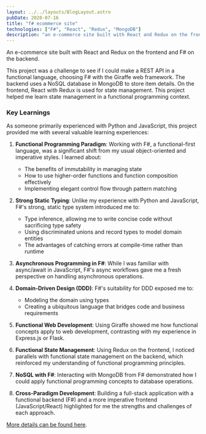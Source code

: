 ```yaml
---
layout: ../../layouts/BlogLayout.astro
pubDate: 2020-07-16
title: "f# ecommerce site"
technologies: ["F#", "React", "Redux", "MongoDB"]
description: "an e-commerce site built with React and Redux on the frontend and F# on the backend."
---
```


An e-commerce site built with React and Redux on the frontend and F# on the backend.

This project was a challenge to see if I could make a REST API in a functional language, choosing F# with the Giraffe web framework. The backend uses a NoSQL database in MongoDB to store item details. On the frontend, React with Redux is used for state management. This project helped me learn state management in a functional programming context.


### Key Learnings

As someone primarily experienced with Python and JavaScript, this project provided me with several valuable learning experiences:

1. **Functional Programming Paradigm**: Working with F#, a functional-first language, was a significant shift from my usual object-oriented and imperative styles. I learned about:
   - The benefits of immutability in managing state
   - How to use higher-order functions and function composition effectively
   - Implementing elegant control flow through pattern matching

2. **Strong Static Typing**: Unlike my experience with Python and JavaScript, F#'s strong, static type system introduced me to:
   - Type inference, allowing me to write concise code without sacrificing type safety
   - Using discriminated unions and record types to model domain entities
   - The advantages of catching errors at compile-time rather than runtime

3. **Asynchronous Programming in F#**: While I was familiar with async/await in JavaScript, F#'s async workflows gave me a fresh perspective on handling asynchronous operations.

4. **Domain-Driven Design (DDD)**: F#'s suitability for DDD exposed me to:
   - Modeling the domain using types
   - Creating a ubiquitous language that bridges code and business requirements

5. **Functional Web Development**: Using Giraffe showed me how functional concepts apply to web development, contrasting with my experience in Express.js or Flask.

6. **Functional State Management**: Using Redux on the frontend, I noticed parallels with functional state management on the backend, which reinforced my understanding of functional programming principles.

7. **NoSQL with F#**: Interacting with MongoDB from F# demonstrated how I could apply functional programming concepts to database operations.

8. **Cross-Paradigm Development**: Building a full-stack application with a functional backend (F#) and a more imperative frontend (JavaScript/React) highlighted for me the strengths and challenges of each approach.

[More details can be found here](https://dayangrah.am/work/f-ecommerce-site).
